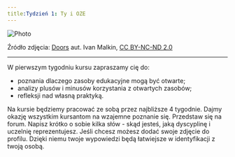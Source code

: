 ```yaml
---
title:Tydzień 1: Ty i OZE
---
```


![Photo][1]

Źródło zdjęcia: [Doors][2] aut. Ivan Malkin, [CC BY-NC-ND 2.0][3]


----------




W pierwszym tygodniu kursu zapraszamy cię do:

 - poznania dlaczego zasoby edukacyjne mogą być otwarte;
 - analizy plusów i minusów korzystania z otwartych zasobów;
 - refleksji nad własną praktyką.

Na kursie będziemy pracować ze sobą przez najbliższe 4 tygodnie. Dajmy okazję wszystkim kursantom na wzajemne poznanie się. Przedstaw się na forum. Napisz krótko o sobie kilka słów - skąd jesteś, jaką dyscyplinę i uczelnię reprezentujesz. Jeśli chcesz możesz dodać swoje zdjęcie do profilu. Dzięki niemu twoje wypowiedzi będą łatwiejsze w identyfikacji z twoją osobą. 

  [1]: http://s23.postimg.org/4ke4o980r/5201616336_54c5754b3c.jpg
  [2]: https://www.flickr.com/photos/newjon/5201616336/
  [3]: https://creativecommons.org/licenses/by-nc-nd/2.0/


